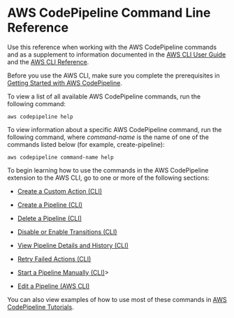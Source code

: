 # AWS CodePipeline Command Line Reference<a name="reference-command-line"></a>

Use this reference when working with the AWS CodePipeline commands and as a supplement to information documented in the [AWS CLI User Guide](http://docs.aws.amazon.com/cli/latest/userguide/) and the [AWS CLI Reference](http://docs.aws.amazon.com/cli/latest/reference/)\.

Before you use the AWS CLI, make sure you complete the prerequisites in [Getting Started with AWS CodePipeline](getting-started-codepipeline.md)\.

To view a list of all available AWS CodePipeline commands, run the following command:

```
aws codepipeline help
```

To view information about a specific AWS CodePipeline command, run the following command, where *command\-name* is the name of one of the commands listed below \(for example, create\-pipeline\):

```
aws codepipeline command-name help
```

To begin learning how to use the commands in the AWS CodePipeline extension to the AWS CLI, go to one or more of the following sections:

+ [Create a Custom Action \(CLI\)](actions-create-custom-action.md#actions-create-custom-action-cli)

+ [Create a Pipeline \(CLI\)](pipelines-create.md#pipelines-create-cli)

+ [Delete a Pipeline \(CLI\)](pipelines-delete.md#pipelines-delete-cli)

+ [Disable or Enable Transitions \(CLI\)](transitions.md#transitions-disable-enable-cli)

+ [View Pipeline Details and History \(CLI\)](pipelines-view.md#pipelines-view-cli)

+ [Retry Failed Actions \(CLI\)](actions-retry.md#actions-retry-cli)

+ [Start a Pipeline Manually \(CLI\)](pipelines-rerun-manually.md#pipelines-rerun-manually-cli)>

+ [Edit a Pipeline \(AWS CLI\)](pipelines-edit.md#pipelines-edit-cli)

You can also view examples of how to use most of these commands in [AWS CodePipeline Tutorials](tutorials.md)\.